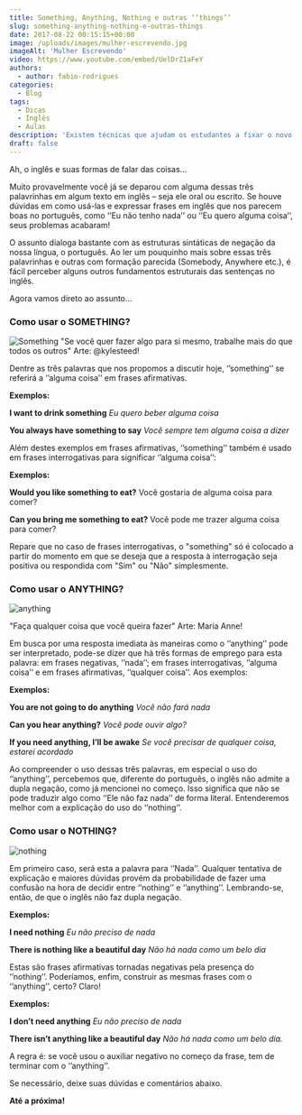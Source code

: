 ```yaml
---
title: Something, Anything, Nothing e outras ‘’things’’
slug: something-anything-nothing-e-outras-things
date: 2017-08-22 00:15:15+00:00
image: /uploads/images/mulher-escrevendo.jpg
imageAlt: 'Mulher Escrevendo'
video: https://www.youtube.com/embed/UelDrZ1aFeY
authors:
  - author: fabio-rodrigues
categories:
  - Blog
tags:
  - Dicas
  - Inglês
  - Aulas
description: 'Existem técnicas que ajudam os estudantes a fixar o novo vocabulário'
draft: false
---
```


Ah, o inglês e suas formas de falar das coisas…

Muito provavelmente você já se deparou com alguma dessas três palavrinhas em algum texto em inglês – seja ele oral ou escrito. Se houve dúvidas em como usá-las e expressar frases em inglês que nos parecem boas no português, como ‘’Eu não tenho nada’’ ou ‘’Eu quero alguma coisa’’, seus problemas acabaram!

O assunto dialoga bastante com as estruturas sintáticas de negação da nossa língua, o português. Ao ler um pouquinho mais sobre essas três palavrinhas e outras com formação parecida (Somebody, Anywhere etc.), é fácil perceber alguns outros fundamentos estruturais das sentenças no inglês.

Agora vamos direto ao assunto...

### **Como usar o SOMETHING?**

![Something](/uploads/images/something.jpg)
"Se você quer fazer algo para si mesmo, trabalhe mais do que todos os outros" Arte: @kylesteed!

Dentre as três palavras que nos propomos a discutir hoje, ‘’something’’ se referirá a ‘’alguma coisa’’ em frases afirmativas.

**Exemplos:**

**I want to drink something**
*Eu quero beber alguma coisa*

**You always have something to say**
*Você sempre tem alguma coisa a dizer*

Além destes exemplos em frases afirmativas, ‘’something’’ também é usado em frases interrogativas para significar ‘’alguma coisa’’:

**Exemplos:**

**Would you like something to eat?**
Você gostaria de alguma coisa para comer?

**Can you bring me something to eat?**
Você pode me trazer alguma coisa para comer?

Repare que no caso de frases interrogativas, o "something" só é colocado a partir do momento em que se deseja que a resposta à interrogação seja positiva ou respondida com "Sim" ou "Não" simplesmente.

### **Como usar o ANYTHING?**

![anything](/uploads/images/anything.jpg)

"Faça qualquer coisa que você queira fazer" Arte: Maria Anne!

Em busca por uma resposta imediata às maneiras como o ‘’anything’’ pode ser interpretado, pode-se dizer que há três formas de emprego para esta palavra: em frases negativas, ‘’nada’’; em frases interrogativas, ‘’alguma coisa’’ e em frases afirmativas, ‘’qualquer coisa’’. Aos exemplos:

**Exemplos:**

**You are not going to do anything**
*Você não fará nada*

**Can you hear anything?**
*Você pode ouvir algo?*

**If you need anything, I’ll be awake**
*Se você precisar de qualquer coisa, estarei acordado*

Ao compreender o uso dessas três palavras, em especial o uso do ‘’anything’’, percebemos que, diferente do português, o inglês não admite a dupla negação, como já mencionei no começo. Isso significa que não se pode traduzir algo como ‘’Ele não faz nada’’ de forma literal. Entenderemos melhor com a explicação do uso do ‘’nothing’’.

### **Como usar o NOTHING?**

![nothing](/uploads/images/nothing.jpg)

Em primeiro caso, será esta a palavra para ‘’Nada’’. Qualquer tentativa de explicação e maiores dúvidas provém da probabilidade de fazer uma confusão na hora de decidir entre ‘’nothing’’ e ‘’anything’’. Lembrando-se, então, de que o inglês não faz dupla negação.

**Exemplos:**

**I need nothing**
*Eu não preciso de nada*

**There is nothing like a beautiful day**
*Não há nada como um belo dia*

Estas são frases afirmativas tornadas negativas pela presença do ‘’nothing’’. Poderíamos, enfim, construir as mesmas frases com o ‘’anything’’, certo? Claro!

**Exemplos:**

**I don’t need anything**
*Eu não preciso de nada*

**There isn’t anything like a beautiful day**
*Não há nada como um belo dia.*

A regra é: se você usou o auxiliar negativo no começo da frase, tem de terminar com o ‘’anything’’.

Se necessário, deixe suas dúvidas e comentários abaixo.

**Até a próxima!**
